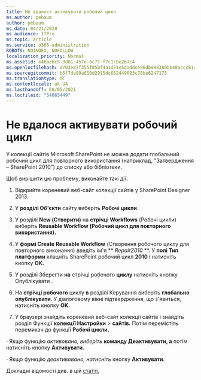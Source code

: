 ```yaml
---
title: Не вдалося активувати робочий цикл
ms.author: pebaum
author: pebaum
ms.date: 04/21/2020
ms.audience: ITPro
ms.topic: article
ms.service: o365-administration
ROBOTS: NOINDEX, NOFOLLOW
localization_priority: Normal
ms.assetid: e46ae8c5-3d81-457e-8c77-f7c1cbe267c4
ms.openlocfilehash: d703e87f355f05bf4a1d71e5daddce96db988380bb48accc81c95f1ba91fbb2b
ms.sourcegitcommit: b5f7da89a650d2915dc652449623c78be6247175
ms.translationtype: MT
ms.contentlocale: uk-UA
ms.lasthandoff: 08/05/2021
ms.locfileid: "54065449"
---
```

# <a name="missing-workflow-failed-to-activate"></a>Не вдалося активувати робочий цикл

У колекції сайтів Microsoft SharePoint не можна додати глобальний робочий цикл для повторного використання (наприклад, "Затвердження – SharePoint 2010") до списку або бібліотеки.
  
Щоб вирішити цю проблему, виконайте такі дії: 
  
1. Відкрийте кореневий веб-сайт колекції сайтів у SharePoint Designer 2013.
  
2. У **розділі Об'єкти** сайту виберіть **Робочі цикли**. 
  
3. У розділі **New (Створити)** на **стрічці Workflows** (Робочі цикли) виберіть **Reusable Workflow (Робочий цикл для повторного використання).** 
  
4. У **формі Create Reusable Workflow** (Створення робочого циклу для повторного виконання) введіть ім'я ** *Repair2010* **. У **полі Тип платформи** клацніть SharePoint робочий цикл **2010** і натисніть кнопку **OK.** 
  
1. У розділі Зберегти **на** стрічці робочого **циклу** натисніть кнопку Опублікувати .  
  
2. На **стрічці робочого** циклу **в** розділі Керування виберіть **глобально опублікувати**. У діалоговому вікні підтвердження, що з'явиться, натисніть кнопку **OK.** 
  
3. У браузері знайдіть кореневий веб-сайт колекції сайтів і знайдіть розділ Функції **колекції Настройки** \> **сайтів.** Потім перемістіть перемикач до функції **Робочі цикли.** 
  
· Якщо функцію *активовано, виберіть* **команду Деактивувати, а** потім натисніть кнопку **Активувати.** 
  
· Якщо функцію  *деактивовано, натисніть*  кнопку **Активувати**. 
  
Докладні відомості див. в цій [статті.](https://go.microsoft.com/fwlink/?linkid=2047770&amp;clcid=0x409)
  

